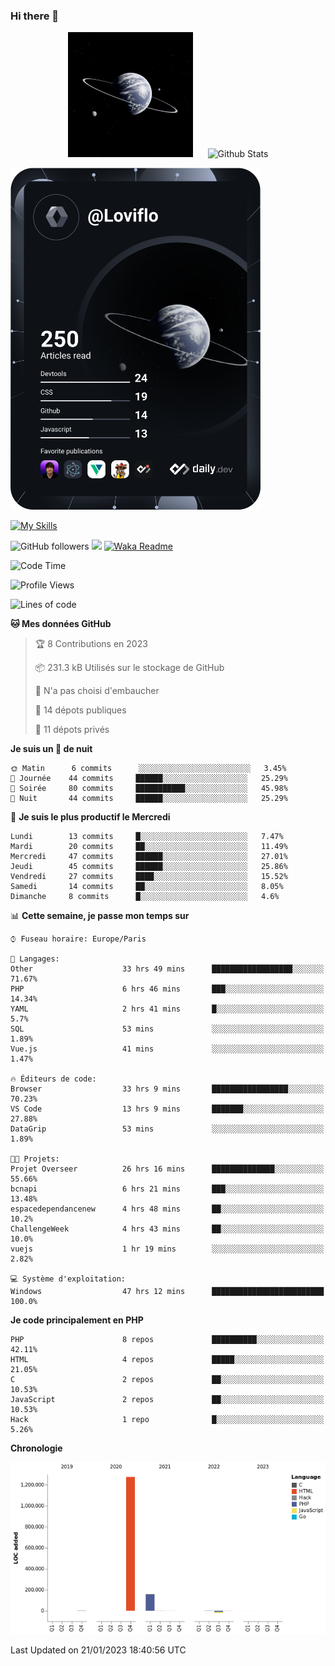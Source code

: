 ### Hi there 👋

<p align="center">
  <img src="https://github.com/Loviflo/Loviflo/blob/main/img/portrait.jpg" alt="Loviflo" height="200" style="margin-right: 20px"/>
  <img src="https://github-readme-stats.vercel.app/api?username=Loviflo&show_icons=true&theme=graywhite" alt="Github Stats" />
</p>

<a href="https://app.daily.dev/loviflo"><img src="https://github.com/loviflo/loviflo/blob/main/devcard.svg" width="400" alt="Loviflo's Dev Card"/></a>


[![My Skills](https://skillicons.dev/icons?i=php,laravel,symfony,mysql,js,ts,html,css,sass,angular,docker,webpack,vscode,figma,git,github,gitlab)](https://skillicons.dev)


![GitHub followers](https://img.shields.io/github/followers/Loviflo?label=Follow&style=social)
![](https://visitor-badge.glitch.me/badge?page_id=Loviflo.Loviflo)
[![Waka Readme](https://github.com/Loviflo/Loviflo/actions/workflows/update-stats.yml/badge.svg)](https://github.com/Loviflo/Loviflo/actions/workflows/update-stats.yml)

<!--START_SECTION:waka-->
![Code Time](http://img.shields.io/badge/Code%20Time-853%20hrs%2042%20mins-blue)

![Profile Views](http://img.shields.io/badge/Vues%20du%20profil-0-blue)

![Lines of code](https://img.shields.io/badge/Depuis%20Hello%20World%2C%20j%27ai%20%C3%A9crit-1%20Million%20Lignes%20de%20code-blue)

**🐱 Mes données GitHub** 

> 🏆 8 Contributions en 2023
 > 
> 📦 231.3 kB Utilisés sur le stockage de GitHub 
 > 
> 🚫 N'a pas choisi d'embaucher
 > 
> 📜 14 dépots publiques 
 > 
> 🔑 11 dépots privés  
 > 
**Je suis un 🦉 de nuit** 

```text
🌞 Matin      6 commits      ░░░░░░░░░░░░░░░░░░░░░░░░░   3.45% 
🌆 Journée    44 commits     ██████░░░░░░░░░░░░░░░░░░░   25.29% 
🌃 Soirée     80 commits     ███████████░░░░░░░░░░░░░░   45.98% 
🌙 Nuit       44 commits     ██████░░░░░░░░░░░░░░░░░░░   25.29%

```
📅 **Je suis le plus productif le Mercredi** 

```text
Lundi        13 commits     █░░░░░░░░░░░░░░░░░░░░░░░░   7.47% 
Mardi        20 commits     ██░░░░░░░░░░░░░░░░░░░░░░░   11.49% 
Mercredi     47 commits     ██████░░░░░░░░░░░░░░░░░░░   27.01% 
Jeudi        45 commits     ██████░░░░░░░░░░░░░░░░░░░   25.86% 
Vendredi     27 commits     ████░░░░░░░░░░░░░░░░░░░░░   15.52% 
Samedi       14 commits     ██░░░░░░░░░░░░░░░░░░░░░░░   8.05% 
Dimanche     8 commits      █░░░░░░░░░░░░░░░░░░░░░░░░   4.6%

```


📊 **Cette semaine, je passe mon temps sur** 

```text
⌚︎ Fuseau horaire: Europe/Paris

💬 Langages: 
Other                    33 hrs 49 mins      ██████████████████░░░░░░░   71.67% 
PHP                      6 hrs 46 mins       ███░░░░░░░░░░░░░░░░░░░░░░   14.34% 
YAML                     2 hrs 41 mins       █░░░░░░░░░░░░░░░░░░░░░░░░   5.7% 
SQL                      53 mins             ░░░░░░░░░░░░░░░░░░░░░░░░░   1.89% 
Vue.js                   41 mins             ░░░░░░░░░░░░░░░░░░░░░░░░░   1.47%

🔥 Éditeurs de code: 
Browser                  33 hrs 9 mins       █████████████████░░░░░░░░   70.23% 
VS Code                  13 hrs 9 mins       ███████░░░░░░░░░░░░░░░░░░   27.88% 
DataGrip                 53 mins             ░░░░░░░░░░░░░░░░░░░░░░░░░   1.89%

🐱‍💻 Projets: 
Projet Overseer          26 hrs 16 mins      ██████████████░░░░░░░░░░░   55.66% 
bcnapi                   6 hrs 21 mins       ███░░░░░░░░░░░░░░░░░░░░░░   13.48% 
espacedependancenew      4 hrs 48 mins       ██░░░░░░░░░░░░░░░░░░░░░░░   10.2% 
ChallengeWeek            4 hrs 43 mins       ██░░░░░░░░░░░░░░░░░░░░░░░   10.0% 
vuejs                    1 hr 19 mins        ░░░░░░░░░░░░░░░░░░░░░░░░░   2.82%

💻 Système d'exploitation: 
Windows                  47 hrs 12 mins      █████████████████████████   100.0%

```

**Je code principalement en PHP** 

```text
PHP                      8 repos             ██████████░░░░░░░░░░░░░░░   42.11% 
HTML                     4 repos             █████░░░░░░░░░░░░░░░░░░░░   21.05% 
C                        2 repos             ██░░░░░░░░░░░░░░░░░░░░░░░   10.53% 
JavaScript               2 repos             ██░░░░░░░░░░░░░░░░░░░░░░░   10.53% 
Hack                     1 repo              █░░░░░░░░░░░░░░░░░░░░░░░░   5.26%

```


**Chronologie**

![Chart not found](https://raw.githubusercontent.com/Loviflo/Loviflo/main/charts/bar_graph.png) 


 Last Updated on 21/01/2023 18:40:56 UTC
<!--END_SECTION:waka-->
